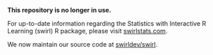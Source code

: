 __This repository is no longer in use.__

For up-to-date information regarding the Statistics with Interactive R Learning (swirl) R package, please visit [swirlstats.com](http://swirlstats.com).

We now maintain our source code at [swirldev/swirl](https://github.com/swirldev/swirl).
